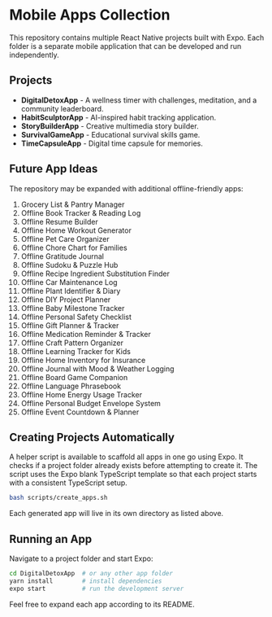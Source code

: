 # Mobile Apps Collection

This repository contains multiple React Native projects built with Expo. Each folder is a separate mobile application that can be developed and run independently.

## Projects

- **DigitalDetoxApp** - A wellness timer with challenges, meditation, and a community leaderboard.
- **HabitSculptorApp** - AI-inspired habit tracking application.
- **StoryBuilderApp** - Creative multimedia story builder.
- **SurvivalGameApp** - Educational survival skills game.
- **TimeCapsuleApp** - Digital time capsule for memories.

## Future App Ideas

The repository may be expanded with additional offline-friendly apps:

1. Grocery List & Pantry Manager
2. Offline Book Tracker & Reading Log
3. Offline Resume Builder
4. Offline Home Workout Generator
5. Offline Pet Care Organizer
6. Offline Chore Chart for Families
7. Offline Gratitude Journal
8. Offline Sudoku & Puzzle Hub
9. Offline Recipe Ingredient Substitution Finder
10. Offline Car Maintenance Log
11. Offline Plant Identifier & Diary
12. Offline DIY Project Planner
13. Offline Baby Milestone Tracker
14. Offline Personal Safety Checklist
15. Offline Gift Planner & Tracker
16. Offline Medication Reminder & Tracker
17. Offline Craft Pattern Organizer
18. Offline Learning Tracker for Kids
19. Offline Home Inventory for Insurance
20. Offline Journal with Mood & Weather Logging
21. Offline Board Game Companion
22. Offline Language Phrasebook
23. Offline Home Energy Usage Tracker
24. Offline Personal Budget Envelope System
25. Offline Event Countdown & Planner

## Creating Projects Automatically

A helper script is available to scaffold all apps in one go using Expo. It checks if a project folder already exists before attempting to create it.
The script uses the Expo blank TypeScript template so that each project starts with a consistent TypeScript setup.

```bash
bash scripts/create_apps.sh
```

Each generated app will live in its own directory as listed above.

## Running an App

Navigate to a project folder and start Expo:

```bash
cd DigitalDetoxApp  # or any other app folder
yarn install        # install dependencies
expo start          # run the development server
```

Feel free to expand each app according to its README.
